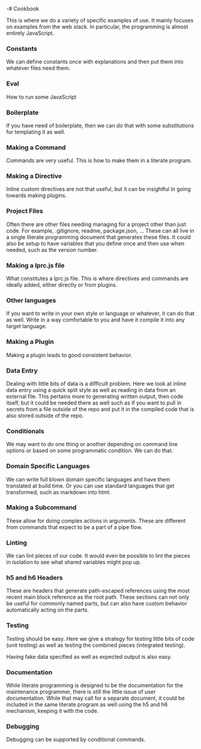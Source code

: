 -# Cookbook

This is where we do a variety of specific examples of use. It mainly focuses
on examples from the web stack. In particular, the programming is almost
entirely JavaScript. 

### Constants

We can define constants once with explanations and then put them into whatever
files need them. 

### Eval

How to run some JavaScript

### Boilerplate

If you have need of boilerplate, then we can do that with some substitutions
for templating it as well.

### Making a Command

Commands are very useful. This is how to make them in a literate program. 

### Making a Directive

Inline custom directives are not that useful, but it can be insightful in
going towards making plugins. 

### Project Files

Often there are other files needing managing for a project other than just
code. For example,  .gitignore, readme, package.json, ... These can all live
in a single literate programming document that generates these files. It could
also be setup to have variables that you define once and then use when needed,
such as the version number. 

### Making a lprc.js file

What constitutes a lprc.js file. This is where directives and commands are
ideally added, either directly or from plugins. 

### Other languages

If you want to write in your own style or language or whatever, it can do that
as well. Write in a way comfortable to you and have it compile it into any
target language. 

### Making a Plugin

Making a plugin leads to good consistent behavior. 

### Data Entry

Dealing with little bits of data is a difficult problem. Here we look at
inline data entry using a quick split style as well as reading in data from an
external file. This pertains more to generating written output, then code
itself, but it could be needed there as well such as if you want to pull in
secrets from a file outside of the repo and put it in the compiled code that
is also stored outside of the repo. 

### Conditionals

We may want to do one thing or another depending on command line options or
based on some programmatic condition. We can do that. 

### Domain Specific Languages

We can write full blown domain specific languages and have them translated at
build time. Or you can use standard languages that get transformed, such as
markdown into html. 

### Making a Subcommand

These allow for doing complex actions in arguments. These are different from
commands that expect to be a part of a pipe flow. 

### Linting

We can lint pieces of our code. It would even be possible to lint the pieces
in isolation to see what shared variables might pop up. 

### h5 and h6 Headers

These are headers that generate path-escaped references using the most recent
main block reference as the root path. These sections can not only be useful
for commonly named parts, but can also have custom behavior automatically
acting on the parts.  

### Testing

Testing should be easy. Here we give a strategy for testing little bits of
code (unit testing) as well as testing the combined pieces (integrated
testing). 

Having fake data specified as well as expected output is also easy. 

### Documentation

While literate programming is designed to be the documentation for the
maintenance programmer, there is still the little issue of user documentation.
While that may call for a separate document, it could be included in the same
literate program as well using the h5 and h6 mechanism, keeping it with the
code. 

### Debugging

Debugging can be supported by conditional commands. 
